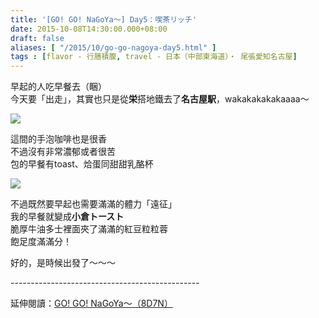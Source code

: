 ```yaml
---
title: '[GO! GO! NaGoYa～] Day5：喫茶リッチ'
date: 2015-10-08T14:30:00.000+08:00
draft: false
aliases: [ "/2015/10/go-go-nagoya-day5.html" ]
tags : [flavor - 行膳積腹, travel - 日本（中部東海道）・ 尾張愛知名古屋]
---
```


早起的人吃早餐去（睏）  
今天要「出走」，其實也只是從**栄**搭地鐵去了**名古屋駅**，wakakakakakaaaa～  

[![](https://c2.staticflickr.com/6/5721/21930320012_c1a1b762cc_z.jpg)](https://c2.staticflickr.com/6/5721/21930320012_c1a1b762cc_z.jpg)

這間的手泡咖啡也是很香  
不過沒有非常濃郁或者很苦  
包的早餐有toast、烚蛋同甜甜乳酪杯  

[![](https://c2.staticflickr.com/6/5712/21952129461_e14cb5b830_z.jpg)](https://c2.staticflickr.com/6/5712/21952129461_e14cb5b830_z.jpg)

不過既然要早起也需要滿滿的體力「遠征」  
我的早餐就變成**小倉トースト**  
脆厚牛油多士裡面夾了滿滿的紅豆粒粒蓉  
飽足度滿滿分！  
  
好的，是時候出發了～～～  
  
\-----------------------------------------------  
  
延伸閱讀：[GO! GO! NaGoYa～（8D7N）](http://www.hidie.net/2015/11/go-go-nagoya8d7n.html)